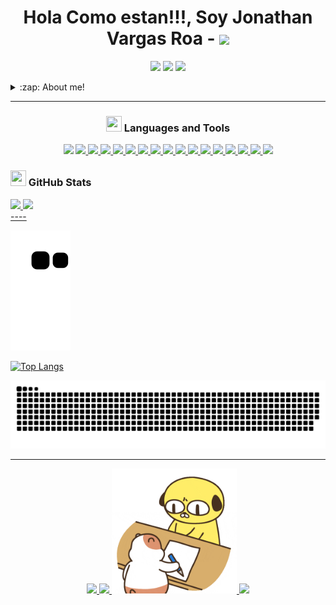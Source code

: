 <h1 align="center">Hola Como estan!!!, Soy Jonathan Vargas Roa - <img src="./src/wave.gif" width="30px"></h1>

<p align="center">
<img src= 'https://media.giphy.com/media/3oFzmkNclul1fpMSC4/giphy.gif' width= '200'/>
<img src= 'https://media.giphy.com/media/PQVRjWcnWOD6fYIMKP/giphy.gif' width='200'/> 
 <img src= 'https://media.giphy.com/media/L61RmkXYSR92N4RuJR/giphy.gif' width='200'/>
</p align="center">


[](src/200w.webp)
[](src/100.gif)

 

<details>
  <summary>:zap: About me!</summary>

- 🔬 
- 🦾  I love the RollerBlading!
- 🤓  I’m currently learning everything
- 👾  I am very curious and that is why you start studying programming

</details>

---
<h3 align="center"><img src="./src/0101.GIF" width="25px" height="25px"> Languages and Tools</h3>
<p align="center">
<a target="_blank"> <img src="https://img.shields.io/badge/OS-Linux-informational?style=flat&logo=linux&logoColor=white&color=2bbc8a"/> </a>                                                                                                                                
<a href="" target="_blank"> <img src="https://img.shields.io/badge/OS-MacOS-informational?style=flat&logo=macos&logoColor=white&color=2bbc8a"/> </a>        
<a href="" target="_blank"> <img src="https://img.shields.io/badge/OS-Windows-informational?style=flat&logo=windows&logoColor=white&color=2bbc8a"/> </a>
<a href="" target="_blank"> <img src="https://img.shields.io/badge/Code-Python-informational?style=flat&logo=python&logoColor=white&color=2bbc8a"/> </a>
<a href="" target="_blank"> <img src="https://img.shields.io/badge/Code-JavaScript-informational?style=flat&logo=javascript&logoColor=white&color=2bbc8a"/> </a>
<a href=""> <img src="https://img.shields.io/badge/Code-C-informational?style=flat&logo=c&logoColor=white&color=2bbc8a"/> </a>
<a href="" target="_blank"> <img src="https://img.shields.io/badge/Code-C++-informational?style=flat&logo=c++&logoColor=white&color=2bbc8a"/> </a>
<a href="" target="_blank"> <img src="https://img.shields.io/badge/Code-R-informational?style=flat&logo=r&logoColor=white&color=2bbc8a"/> </a>
 <a href="" target="_blank"> <img src="https://img.shields.io/badge/Code-Make-informational?style=flat&logo=cmake&logoColor=white&color=2bbc8a"/> </a>
 <a href="" target="_blank"> <img src="https://img.shields.io/badge/Code-HTML5-informational?style=flat&logo=html5&logoColor=white&color=2bbc8a"/> </a>
 <a href="" target="_blank"> <img src="https://img.shields.io/badge/Code-Vim-informational?style=flat&logo=vim&logoColor=white&color=2bbc8a"/> </a>
<a href="" target="_blank"> <img src="https://img.shields.io/badge/Code-Markdown-informational?style=flat&logo=markdown&logoColor=white&color=2bbc8a"/>     </a>
<a href="" target="_blank"> <img src="https://img.shields.io/badge/Shell-Bash-informational?style=flat&logo=gnu-bash&logoColor=white&color=2bbc8a"/> </a>
<a href="" target="_blank"> <img src="https://img.shields.io/badge/Tools-Docker-informational?style=flat&logo=docker&logoColor=white&color=2bbc8a"/> </a>
<a href="" target="_blank"> <img src="https://img.shields.io/badge/Tools-Git-informational?style=flat&logo=git&logoColor=white&color=2bbc8a"/> </a>
<a href="" target="_blank"> <img src="https://img.shields.io/badge/Tools-GitHub-informational?style=flat&logo=github&logoColor=white&color=2bbc8a"/> </a>
<a href="" target="_blank"> <img src="https://img.shields.io/badge/Tools-GitLab-informational?style=flat&logo=gitlab&logoColor=white&color=2bbc8a"/> </a>
</p align="center">

<h3 align="left"><img src="./src/estadistica2.gif" width="25px" height="25px"> GitHub Stats</h3>

<div>
  <a href="https://github.com/JonathanVargasRoa">
  <img height="180em" src="https://github-readme-stats.vercel.app/api?username=JonathanVargasRoa&show_icons=true&theme=radical&include_all_commits=true&count_private=true"/>
  <img height="180em" src="https://github-readme-stats.vercel.app/api/top-langs/?username=JonathanVargasRoa&layout=compact&langs_count=7&theme=radical"/>
</div>
----

![Snake animation](https://github.com/mctechnology17/mctechnology17/blob/output/github-contribution-grid-snake.svg)

 ![Top Langs](https://github-readme-streak-stats.herokuapp.com/?user=JonathanVargasRoa&theme=blueberry)
 
<p align="center">
  <img  src="https://raw.githubusercontent.com/Elanza-48/Elanza-48/main/resources/img/github-contribution-grid-snake.svg"
    alt="example" />
</p>

----
 <p align="center">
<img src= 'https://media.giphy.com/media/xT1R9ZORSvL6jtqOeQ/giphy.gif' width='200'/>
<img src= 'https://media.giphy.com/media/PRgs2sn03T1xpCSWKe/giphy.gif' width='200'/> 
<img src='./src/1.gif' width='200'/> 
  <img src= 'https://media.giphy.com/media/h5oagUJq9P38uUoomG/giphy.gif'width='200'/>
</p align="center"
----                                                                                                                                        
